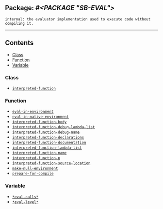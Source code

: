 ## Package: ***#<PACKAGE "SB-EVAL">***
```
internal: the evaluator implementation used to execute code without compiling it.
```
---
## Contents
- [Class](#class)
- [Function](#function)
- [Variable](#variable)


### Class
- [`interpreted-function`](class/interpreted-function.md)


### Function
- [`eval-in-environment`](function/eval-in-environment.md)
- [`eval-in-native-environment`](function/eval-in-native-environment.md)
- [`interpreted-function-body`](function/interpreted-function-body.md)
- [`interpreted-function-debug-lambda-list`](function/interpreted-function-debug-lambda-list.md)
- [`interpreted-function-debug-name`](function/interpreted-function-debug-name.md)
- [`interpreted-function-declarations`](function/interpreted-function-declarations.md)
- [`interpreted-function-documentation`](function/interpreted-function-documentation.md)
- [`interpreted-function-lambda-list`](function/interpreted-function-lambda-list.md)
- [`interpreted-function-name`](function/interpreted-function-name.md)
- [`interpreted-function-p`](function/interpreted-function-p.md)
- [`interpreted-function-source-location`](function/interpreted-function-source-location.md)
- [`make-null-environment`](function/make-null-environment.md)
- [`prepare-for-compile`](function/prepare-for-compile.md)


### Variable
- [`*eval-calls*`](variable/$eval-calls$.md)
- [`*eval-level*`](variable/$eval-level$.md)

